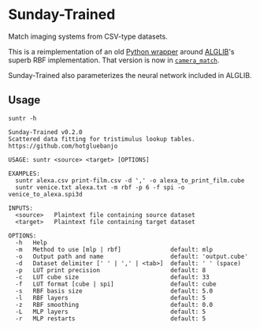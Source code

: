 # Sunday-Trained

Match imaging systems from CSV-type datasets.

This is a reimplementation of an old [Python wrapper](https://gist.github.com/hotgluebanjo/0b8bcd6540d587e53191a57ffccfdc29#file-rbf_vector-py) around [ALGLIB](https://www.alglib.net/)'s superb RBF implementation. That version is now in [`camera_match`](https://github.com/ethan-ou/camera-match).

Sunday-Trained also parameterizes the neural network included in ALGLIB.

## Usage

```
suntr -h
```

```
Sunday-Trained v0.2.0
Scattered data fitting for tristimulus lookup tables.
https://github.com/hotgluebanjo

USAGE: suntr <source> <target> [OPTIONS]

EXAMPLES:
  suntr alexa.csv print-film.csv -d ',' -o alexa_to_print_film.cube
  suntr venice.txt alexa.txt -m rbf -p 6 -f spi -o venice_to_alexa.spi3d

INPUTS:
  <source>   Plaintext file containing source dataset
  <target>   Plaintext file containing target dataset

OPTIONS:
  -h   Help
  -m   Method to use [mlp | rbf]              default: mlp
  -o   Output path and name                   default: 'output.cube'
  -d   Dataset delimiter [' ' | ',' | <tab>]  default: ' ' (space)
  -p   LUT print precision                    default: 8
  -c   LUT cube size                          default: 33
  -f   LUT format [cube | spi]                default: cube
  -s   RBF basis size                         default: 5.0
  -l   RBF layers                             default: 5
  -z   RBF smoothing                          default: 0.0
  -L   MLP layers                             default: 5
  -r   MLP restarts                           default: 5
```

